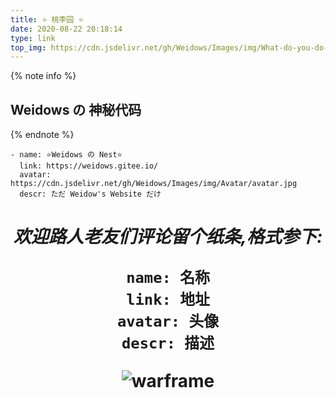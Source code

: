 ```yaml
---
title: ⭐ 桃李园 ⭐
date: 2020-08-22 20:18:14
type: link
top_img: https://cdn.jsdelivr.net/gh/Weidows/Images/img/What-do-you-do-when-your-best-friend-breaks-your-heart_.png
---
```


<!--
 * @Author: Weidows
 * @Date: 2020-08-22 20:18:14
 * @LastEditors: Weidows
 * @LastEditTime: 2020-12-06 17:53:10
 * @FilePath: \Weidowsd:\Game\Demo\Github\Blog\source\tags\link.md
-->

{% note info %}

## Weidows の 神秘代码

{% endnote %}

```
- name: ⭐️Weidows の Nest⭐️
  link: https://weidows.gitee.io/
  avatar: https://cdn.jsdelivr.net/gh/Weidows/Images/img/Avatar/avatar.jpg
  descr: ただ Weidow's Website だけ
```

<h1 align="center">

_欢迎路人老友们评论留个纸条,格式参下:_

```
name: 名称
link: 地址
avatar: 头像
descr: 描述
```

![warframe](https://cdn.jsdelivr.net/gh/Weidows/Images/Game/Warframe/-28678b86bf55d418.jpg)

</h1>
